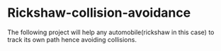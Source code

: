 # Rickshaw-collision-avoidance

The following project will help any automobile(rickshaw in this case) to track its own path hence avoiding collisions.
